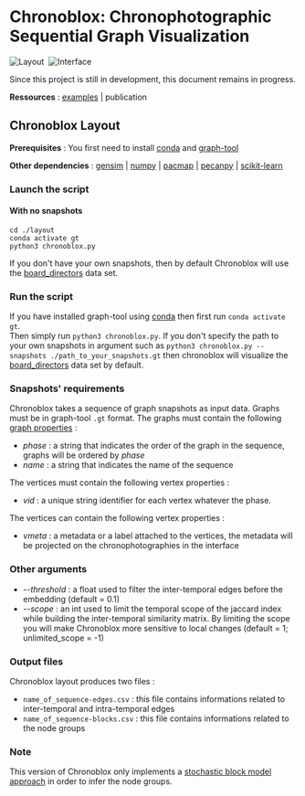 # Chronoblox: Chronophotographic Sequential Graph Visualization

![Layout](https://img.shields.io/badge/Layout-Python-informational?style=flat&logo=python&color=6144b3)&nbsp;&nbsp;![Interface](https://img.shields.io/badge/Interface-Javascript-informational?style=flat&logo=javascript&color=6144b3)&nbsp;&nbsp;

Since this project is still in development, this document remains in progress.

**Ressources** : [examples](https://lobbeque.github.io/chronoblox_examples/) | publication

## Chronoblox Layout

**Prerequisites** : You first need to install [conda](https://conda.io/projects/conda/en/latest/user-guide/getting-started.html) and [graph-tool](https://graph-tool.skewed.de/)

**Other dependencies** : [gensim](https://pypi.org/project/gensim/) | [numpy](https://pypi.org/project/numpy/) | [pacmap](https://pypi.org/project/pacmap/) | [pecanpy](https://pypi.org/project/pecanpy/) | [scikit-learn](https://pypi.org/project/scikit-learn/)

### Launch the script

#### With no snapshots

```shell
cd ./layout
conda activate gt
python3 chronoblox.py
```

If you don't have your own snapshots, then by default Chronoblox will use the [board_directors](https://networks.skewed.de/net/board_directors) data set.

### Run the script 

If you have installed graph-tool using [conda](https://conda.io/projects/conda/en/latest/user-guide/getting-started.html) then first run `conda activate gt`.  
Then simply run `python3 chronoblox.py`.
If you don't specify the path to your own snapshots in argument such as `python3 chronoblox.py --snapshots ./path_to_your_snapshots.gt` then chronoblox will visualize the [board_directors](https://networks.skewed.de/net/board_directors) data set by default.

### Snapshots' requirements

Chronoblox takes a sequence of graph snapshots as input data. Graphs must be in graph-tool `.gt` format. The graphs must contain the following [graph properties](https://graph-tool.skewed.de/static/doc/autosummary/graph_tool.PropertyMap.html#graph_tool.PropertyMap) :

* _phase_ : a string that indicates the order of the graph in the sequence, graphs will be ordered by _phase_
* _name_ : a string that indicates the name of the sequence

The vertices must contain the following vertex properties :

* _vid_ : a unique string identifier for each vertex whatever the phase.

The vertices can contain the following vertex properties :

* _vmeta_ : a metadata or a label attached to the vertices, the metadata will be projected on the chronophotographies in the interface

### Other arguments

* _--threshold_ : a float used to filter the inter-temporal edges before the embedding (default = 0.1)
* _--scope_ : an int used to limit the temporal scope of the jaccard index while building the inter-temporal similarity matrix. By limiting the scope you will make Chronoblox more sensitive to local changes (default = 1; unlimited_scope = -1)

### Output files

Chronoblox layout produces two files : 

* `name_of_sequence-edges.csv` : this file contains informations related to inter-temporal and intra-temporal edges
* `name_of_sequence-blocks.csv` : this file contains informations related to the node groups

### Note

This version of Chronoblox only implements a [stochastic block model approach](https://graph-tool.skewed.de/static/doc/demos/inference/inference.html) in order to infer the node groups.


